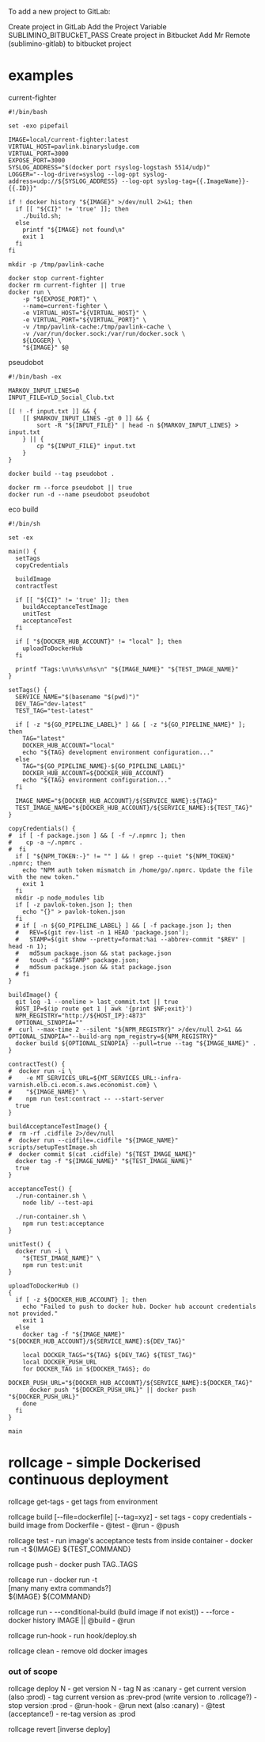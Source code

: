 To add a new project to GitLab:

Create project in GitLab
Add the Project Variable SUBLIMINO_BITBUCkET_PASS 
Create project in Bitbucket
Add Mr Remote (sublimino-gitlab) to bitbucket project


#  examples

current-fighter 

    #!/bin/bash
    
    set -exo pipefail
    
    IMAGE=local/current-fighter:latest 
    VIRTUAL_HOST=pavlink.binarysludge.com
    VIRTUAL_PORT=3000
    EXPOSE_PORT=3000
    SYSLOG_ADDRESS="$(docker port rsyslog-logstash 5514/udp)"
    LOGGER="--log-driver=syslog --log-opt syslog-address=udp://${SYSLOG_ADDRESS} --log-opt syslog-tag={{.ImageName}}-{{.ID}}"
    
    if ! docker history "${IMAGE}" >/dev/null 2>&1; then 
      if [[ "${CI}" != 'true' ]]; then
        ./build.sh;
      else
        printf "${IMAGE} not found\n"
        exit 1
      fi
    fi
    
    mkdir -p /tmp/pavlink-cache
    
    docker stop current-fighter
    docker rm current-fighter || true
    docker run \
        -p "${EXPOSE_PORT}" \
        --name=current-fighter \
        -e VIRTUAL_HOST="${VIRTUAL_HOST}" \
        -e VIRTUAL_PORT="${VIRTUAL_PORT}" \
        -v /tmp/pavlink-cache:/tmp/pavlink-cache \
        -v /var/run/docker.sock:/var/run/docker.sock \
        ${LOGGER} \
        "${IMAGE}" $@


pseudobot

    #!/bin/bash -ex
    
    MARKOV_INPUT_LINES=0
    INPUT_FILE=YLD_Social_Club.txt
    
    [[ ! -f input.txt ]] && {
        [[ $MARKOV_INPUT_LINES -gt 0 ]] && {
            sort -R "${INPUT_FILE}" | head -n ${MARKOV_INPUT_LINES} > input.txt
        } || {
            cp "${INPUT_FILE}" input.txt
        }
    }
    
    docker build --tag pseudobot .
    
    docker rm --force pseudobot || true
    docker run -d --name pseudobot pseudobot

eco build

    #!/bin/sh
    
    set -ex
    
    main() {
      setTags
      copyCredentials
    
      buildImage
      contractTest
    
      if [[ "${CI}" != 'true' ]]; then
        buildAcceptanceTestImage
        unitTest
        acceptanceTest
      fi
    
      if [ "${DOCKER_HUB_ACCOUNT}" != "local" ]; then
        uploadToDockerHub
      fi
    
      printf "Tags:\n\n%s\n%s\n" "${IMAGE_NAME}" "${TEST_IMAGE_NAME}"
    }
    
    setTags() {
      SERVICE_NAME="$(basename "$(pwd)")"
      DEV_TAG="dev-latest"
      TEST_TAG="test-latest"
    
      if [ -z "${GO_PIPELINE_LABEL}" ] && [ -z "${GO_PIPELINE_NAME}" ]; then
        TAG="latest"
        DOCKER_HUB_ACCOUNT="local"
        echo "${TAG} development environment configuration..."
      else
        TAG="${GO_PIPELINE_NAME}-${GO_PIPELINE_LABEL}"
        DOCKER_HUB_ACCOUNT=${DOCKER_HUB_ACCOUNT}
        echo "${TAG} environment configuration..."
      fi
    
      IMAGE_NAME="${DOCKER_HUB_ACCOUNT}/${SERVICE_NAME}:${TAG}"
      TEST_IMAGE_NAME="${DOCKER_HUB_ACCOUNT}/${SERVICE_NAME}:${TEST_TAG}"
    }
    
    copyCredentials() {
    #  if [ -f package.json ] && [ -f ~/.npmrc ]; then
    #    cp -a ~/.npmrc .
    #  fi
      if [ "${NPM_TOKEN:-}" != "" ] && ! grep --quiet "${NPM_TOKEN}" .npmrc; then
        echo "NPM auth token mismatch in /home/go/.npmrc. Update the file with the new token."
        exit 1
      fi
      mkdir -p node_modules lib
      if [ -z pavlok-token.json ]; then
        echo "{}" > pavlok-token.json
      fi
      # if [ -n ${GO_PIPELINE_LABEL} ] && [ -f package.json ]; then
      #   REV=$(git rev-list -n 1 HEAD 'package.json');
      #   STAMP=$(git show --pretty=format:%ai --abbrev-commit "$REV" | head -n 1);
      #   md5sum package.json && stat package.json
      #   touch -d "$STAMP" package.json;
      #   md5sum package.json && stat package.json
      # fi
    }
    
    buildImage() {
      git log -1 --oneline > last_commit.txt || true
      HOST_IP=$(ip route get 1 | awk '{print $NF;exit}')
      NPM_REGISTRY="http://${HOST_IP}:4873"
      OPTIONAL_SINOPIA=""
    #  curl --max-time 2 --silent "${NPM_REGISTRY}" >/dev/null 2>&1 && OPTIONAL_SINOPIA="--build-arg npm_registry=${NPM_REGISTRY}"
      docker build ${OPTIONAL_SINOPIA} --pull=true --tag "${IMAGE_NAME}" .
    }
    
    contractTest() {
    #  docker run -i \
    #    -e MT_SERVICES_URL=${MT_SERVICES_URL:-infra-varnish.elb.ci.ecom.s.aws.economist.com} \
    #    "${IMAGE_NAME}" \
    #    npm run test:contract -- --start-server
      true
    }
    
    buildAcceptanceTestImage() {
    #  rm -rf .cidfile 2>/dev/null
    #  docker run --cidfile=.cidfile "${IMAGE_NAME}" scripts/setupTestImage.sh
    #  docker commit $(cat .cidfile) "${TEST_IMAGE_NAME}"
      docker tag -f "${IMAGE_NAME}" "${TEST_IMAGE_NAME}"
      true
    }
    
    acceptanceTest() {
      ./run-container.sh \
        node lib/ --test-api
    
      ./run-container.sh \
        npm run test:acceptance
    }
    
    unitTest() {
      docker run -i \
        "${TEST_IMAGE_NAME}" \
        npm run test:unit
    }
    
    uploadToDockerHub ()
    {
      if [ -z ${DOCKER_HUB_ACCOUNT} ]; then
        echo "Failed to push to docker hub. Docker hub account credentials not provided."
        exit 1
      else
        docker tag -f "${IMAGE_NAME}" "${DOCKER_HUB_ACCOUNT}/${SERVICE_NAME}:${DEV_TAG}"
    
        local DOCKER_TAGS="${TAG} ${DEV_TAG} ${TEST_TAG}"
        local DOCKER_PUSH_URL
        for DOCKER_TAG in ${DOCKER_TAGS}; do
          DOCKER_PUSH_URL="${DOCKER_HUB_ACCOUNT}/${SERVICE_NAME}:${DOCKER_TAG}"
          docker push "${DOCKER_PUSH_URL}" || docker push "${DOCKER_PUSH_URL}"
        done
      fi
    }
    
    main



rollcage - simple Dockerised continuous deployment
==================================================

rollcage get-tags
    - get tags from environment

rollcage build [--file=dockerfile] [--tag=xyz]
    - set tags
    - copy credentials
    - build image from Dockerfile
    - @test
    - @run
    - @push

rollcage test
    - run image's acceptance tests from inside container
    - docker run -t ${IMAGE} ${TEST_COMMAND}
    
rollcage push
    - docker push TAG..TAGS

rollcage run
    - docker run -t \
        [many many extra commands?] \
        ${IMAGE} ${COMMAND}

rollcage run 
    - --conditional-build (build image if not exist))
    - --force
    - docker history IMAGE || @build
    - @run

rollcage run-hook
    - run hook/deploy.sh

rollcage clean
    - remove old docker images


### out of scope

rollcage deploy N
    - get version N
    - tag N as :canary
    - get current version (also :prod)
    - tag current version as :prev-prod (write version to .rollcage?)
    - stop version :prod
    - @run-hook
    - @run next (also :canary)
    - @test (acceptance!)
    - re-tag version as :prod
    
rollcage revert
    [inverse deploy]

